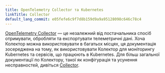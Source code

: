 ```yaml
---
title: OpenTelemetry Collector та Kubernetes
linkTitle: Collector
default_lang_commit: e05fefe6c9f7d8b159d9a9a95128098c646c78c4
---
```


[OpenTelemetry Collector](/docs/collector/) — це незалежний від постачальника спосіб отримувати, обробляти та експортувати телеметричні дані. Хоча Колектор можна використовувати в багатьох місцях, ця документація зосереджена на тому, як використовувати Колектор для моніторингу Kubernetes та сервісів, що працюють в Kubernetes. Для більш загальної документації по Колектору, такої як конфігурація та усунення несправностей, дивіться [Collector](/docs/collector/).
